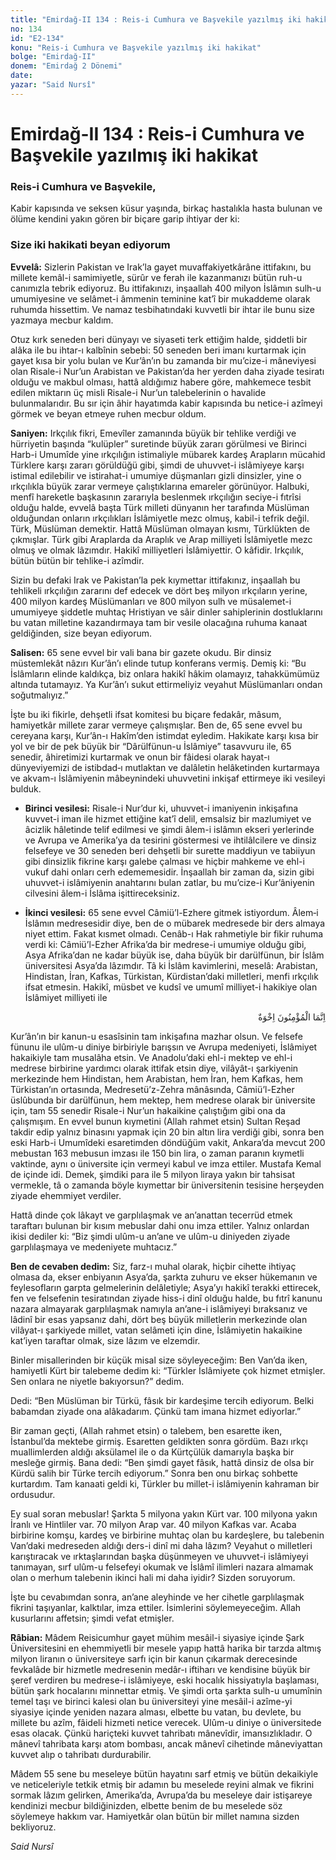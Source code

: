 ```yaml
---
title: "Emirdağ-II 134 : Reis-i Cumhura ve Başvekile yazılmış iki hakikat"
no: 134
id: "E2-134"
konu: "Reis-i Cumhura ve Başvekile yazılmış iki hakikat"
bolge: "Emirdağ-II"
donem: "Emirdağ 2 Dönemi"
date: 
yazar: "Said Nursî"
---
```


# Emirdağ-II 134 : Reis-i Cumhura ve Başvekile yazılmış iki hakikat

### Reis-i Cumhura ve Başvekile,

<p class="takdim">Kabir kapısında ve seksen küsur yaşında, birkaç hastalıkla hasta bulunan ve ölüme kendini yakın gören bir biçare garip ihtiyar der ki:</p>

### Size iki hakikati beyan ediyorum

**Evvelâ:** Sizlerin Pakistan ve Irak’la gayet muvaffakiyetkârâne ittifakını, bu millete kemâl-i samimiyetle, sürûr ve ferah ile kazanmanızı bütün ruh-u canımızla tebrik ediyoruz. Bu ittifakınızı, inşaallah 400 milyon İslâmın sulh-u umumiyesine ve selâmet-i âmmenin teminine kat’î bir mukaddeme olarak ruhumda hissettim. Ve namaz tesbihatındaki kuvvetli bir ihtar ile bunu size yazmaya mecbur kaldım.

Otuz kırk seneden beri dünyayı ve siyaseti terk ettiğim halde, şiddetli bir alâka ile bu ihtar-ı kalbînin sebebi: 50 seneden beri imanı kurtarmak için gayet kısa bir yolu bulan ve Kur’ân’ın bu zamanda bir mu’cize-i mâneviyesi olan Risale-i Nur’un Arabistan ve Pakistan’da her yerden daha ziyade tesiratı olduğu ve makbul olması, hattâ aldığımız habere göre, mahkemece tesbit edilen miktarın üç misli Risale-i Nur’un talebelerinin o havalide bulunmalarıdır. Bu sır için âhir hayatımda kabir kapısında bu netice-i azîmeyi görmek ve beyan etmeye ruhen mecbur oldum.

**Saniyen:** Irkçılık fikri, Emevîler zamanında büyük bir tehlike verdiği ve hürriyetin başında “kulüpler” suretinde büyük zararı görülmesi ve Birinci Harb-i Umumîde yine ırkçılığın istimaliyle mübarek kardeş Arapların mücahid Türklere karşı zararı görüldüğü gibi, şimdi de uhuvvet-i islâmiyeye karşı istimal edilebilir ve istirahat-i umumiye düşmanları gizli dinsizler, yine o ırkçılıkla büyük zarar vermeye çalıştıklarına emareler görünüyor. Halbuki, menfî hareketle başkasının zararıyla beslenmek ırkçılığın seciye-i fıtrîsi olduğu halde, evvelâ başta Türk milleti dünyanın her tarafında Müslüman olduğundan onların ırkçılıkları İslâmiyetle mezc olmuş, kabil-i tefrik değil. Türk, Müslüman demektir. Hattâ Müslüman olmayan kısmı, Türklükten de çıkmışlar. Türk gibi Araplarda da Araplık ve Arap milliyeti İslâmiyetle mezc olmuş ve olmak lâzımdır. Hakikî milliyetleri İslâmiyettir. O kâfidir. Irkçılık, bütün bütün bir tehlike-i azîmdir.

Sizin bu defaki Irak ve Pakistan’la pek kıymettar ittifakınız, inşaallah bu tehlikeli ırkçılığın zararını def edecek ve dört beş milyon ırkçıların yerine, 400 milyon kardeş Müslümanları ve 800 milyon sulh ve müsalemet-i umumiyeye şiddetle muhtaç Hristiyan ve sâir dinler sahiplerinin dostluklarını bu vatan milletine kazandırmaya tam bir vesile olacağına ruhuma kanaat geldiğinden, size beyan ediyorum.

**Salisen:** 65 sene evvel bir vali bana bir gazete okudu. Bir dinsiz müstemlekât nâzırı Kur’ân’ı elinde tutup konferans vermiş. Demiş ki: “Bu İslâmların elinde kaldıkça, biz onlara hakikî hâkim olamayız, tahakkümümüz altında tutamayız. Ya Kur’ân’ı sukut ettirmeliyiz veyahut Müslümanları ondan soğutmalıyız.”

İşte bu iki fikirle, dehşetli ifsat komitesi bu biçare fedakâr, mâsum, hamiyetkâr millete zarar vermeye çalışmışlar. Ben de, 65 sene evvel bu cereyana karşı, Kur’ân-ı Hakîm’den istimdat eyledim. Hakikate karşı kısa bir yol ve bir de pek büyük bir “Dârülfünun-u İslâmiye” tasavvuru ile, 65 senedir, âhiretimizi kurtarmak ve onun bir fâidesi olarak hayat-ı dünyeviyemizi de istibdad‑ı mutlaktan ve dalâletin helâketinden kurtarmaya ve akvam-ı İslâmiyenin mâbeynindeki uhuvvetini inkişaf ettirmeye iki vesileyi bulduk.

- **Birinci vesilesi:** Risale-i Nur’dur ki, uhuvvet-i imaniyenin inkişafına kuvvet-i iman ile hizmet ettiğine kat’î delil, emsalsiz bir mazlumiyet ve âcizlik hâletinde telif edilmesi ve şimdi âlem-i islâmın ekseri yerlerinde ve Avrupa ve Amerika’ya da tesirini göstermesi ve ihtilâlcilere ve dinsiz felsefeye ve 30 seneden beri dehşetli bir surette maddiyun ve tabiiyun gibi dinsizlik fikrine karşı galebe çalması ve hiçbir mahkeme ve ehl-i vukuf dahi onları cerh edememesidir. İnşaallah bir zaman da, sizin gibi uhuvvet-i islâmiyenin anahtarını bulan zatlar, bu mu’cize-i Kur’âniyenin cilvesini âlem-i İslâma işittireceksiniz.

- **İkinci vesilesi:** 65 sene evvel Câmiü’l-Ezhere gitmek istiyordum. Âlem‑i İslâmın medresesidir diye, ben de o mübarek medresede bir ders almaya niyet ettim. Fakat kısmet olmadı. Cenâb-ı Hak rahmetiyle bir fikir ruhuma verdi ki: Câmiü’l-Ezher Afrika’da bir medrese-i umumiye olduğu gibi, Asya Afrika’dan ne kadar büyük ise, daha büyük bir darülfünun, bir İslâm üniversitesi Asya’da lâzımdır. Tâ ki İslâm kavimlerini, meselâ: Arabistan, Hindistan, İran, Kafkas, Türkistan, Kürdistan’daki milletleri, menfi ırkçılık ifsat etmesin. Hakikî, müsbet ve kudsî ve umumî milliyet-i hakikiye olan İslâmiyet milliyeti ile

<p class="arabic" dir="rtl" title="Meal: “Mü'minler ancak kardeştirler.” [Hucurât Sûresi, 49:10]">اِنَّمَا الْمُؤْمِنُونَ اِخْوَةٌ</p>

Kur’ân’ın bir kanun-u esasîsinin tam inkişafına mazhar olsun. Ve felsefe fünunu ile ulûm-u diniye birbiriyle barışsın ve Avrupa medeniyeti, İslâmiyet hakaikiyle tam musalâha etsin. Ve Anadolu’daki ehl-i mektep ve ehl-i medrese birbirine yardımcı olarak ittifak etsin diye, vilâyât-ı şarkiyenin merkezinde hem Hindistan, hem Arabistan, hem İran, hem Kafkas, hem Türkistan’ın ortasında, Medresetü’z-Zehra mânâsında, Câmiü’l-Ezher üslûbunda bir darülfünun, hem mektep, hem medrese olarak bir üniversite için, tam 55 senedir Risale-i Nur’un hakaikine çalıştığım gibi ona da çalışmışım. En evvel bunun kıymetini (Allah rahmet etsin) Sultan Reşad takdir edip yalnız binasını yapmak için 20 bin altın lira verdiği gibi, sonra ben eski Harb-i Umumîdeki esaretimden döndüğüm vakit, Ankara’da mevcut 200 mebustan 163 mebusun imzası ile 150 bin lira, o zaman paranın kıymetli vaktinde, aynı o üniversite için vermeyi kabul ve imza ettiler. Mustafa Kemal de içinde idi. Demek, şimdiki para ile 5 milyon liraya yakın bir tahsisat vermekle, tâ o zamanda böyle kıymettar bir üniversitenin tesisine herşeyden ziyade ehemmiyet verdiler.

Hattâ dinde çok lâkayt ve garplılaşmak ve an’anattan tecerrüd etmek taraftarı bulunan bir kısım mebuslar dahi onu imza ettiler. Yalnız onlardan ikisi dediler ki: “Biz şimdi ulûm-u an’ane ve ulûm-u diniyeden ziyade garplılaşmaya ve medeniyete muhtacız.”

**Ben de cevaben dedim:** Siz, farz-ı muhal olarak, hiçbir cihette ihtiyaç olmasa da, ekser enbiyanın Asya’da, şarkta zuhuru ve ekser hükemanın ve feylesofların garpta gelmelerinin delâletiyle; Asya’yı hakikî terakki ettirecek, fen ve felsefenin tesiratından ziyade hiss-i dinî olduğu halde, bu fıtrî kanunu nazara almayarak garplılaşmak namıyla an’ane-i islâmiyeyi bıraksanız ve lâdinî bir esas yapsanız dahi, dört beş büyük milletlerin merkezinde olan vilâyat-ı şarkiyede millet, vatan selâmeti için dine, İslâmiyetin hakaikine kat’iyen taraftar olmak, size lâzım ve elzemdir.

Binler misallerinden bir küçük misal size söyleyeceğim: Ben Van’da iken, hamiyetli Kürt bir talebeme dedim ki: “Türkler İslâmiyete çok hizmet etmişler. Sen onlara ne niyetle bakıyorsun?” dedim.

Dedi: “Ben Müslüman bir Türkü, fâsık bir kardeşime tercih ediyorum. Belki babamdan ziyade ona alâkadarım. Çünkü tam imana hizmet ediyorlar.”

Bir zaman geçti, (Allah rahmet etsin) o talebem, ben esarette iken, İstanbul’da mektebe girmiş. Esaretten geldikten sonra gördüm. Bazı ırkçı muallimlerden aldığı aksülamel ile o da Kürtçülük damarıyla başka bir mesleğe girmiş. Bana dedi: “Ben şimdi gayet fâsık, hattâ dinsiz de olsa bir Kürdü salih bir Türke tercih ediyorum.” Sonra ben onu birkaç sohbette kurtardım. Tam kanaati geldi ki, Türkler bu millet-i islâmiyenin kahraman bir ordusudur.

Ey sual soran mebuslar! Şarkta 5 milyona yakın Kürt var. 100 milyona yakın İranlı ve Hintliler var. 70 milyon Arap var. 40 milyon Kafkas var. Acaba birbirine komşu, kardeş ve birbirine muhtaç olan bu kardeşlere, bu talebenin Van’daki medreseden aldığı ders-i dinî mi daha lâzım? Veyahut o milletleri karıştıracak ve ırktaşlarından başka düşünmeyen ve uhuvvet-i islâmiyeyi tanımayan, sırf ulûm-u felsefeyi okumak ve İslâmî ilimleri nazara almamak olan o merhum talebenin ikinci hali mi daha iyidir? Sizden soruyorum.

İşte bu cevabımdan sonra, an’ane aleyhinde ve her cihetle garplılaşmak fikrini taşıyanlar, kalktılar, imza ettiler. İsimlerini söylemeyeceğim. Allah kusurlarını affetsin; şimdi vefat etmişler.

**Râbian:** Mâdem Reisicumhur gayet mühim mesâil-i siyasiye içinde Şark Üniversitesini en ehemmiyetli bir mesele yapıp hattâ harika bir tarzda altmış milyon liranın o üniversiteye sarfı için bir kanun çıkarmak derecesinde fevkalâde bir hizmetle medresenin medâr-ı iftiharı ve kendisine büyük bir şeref verdiren bu medrese-i islâmiyeye, eski hocalık hissiyatıyla başlaması, bütün şark hocalarını minnettar etmiş. Ve şimdi orta şarkta sulh-u umumînin temel taşı ve birinci kalesi olan bu üniversiteyi yine mesâil-i azîme-yi siyasiye içinde yeniden nazara alması, elbette bu vatan, bu devlete, bu millete bu azîm, fâideli hizmeti netice verecek. Ulûm-u diniye o üniversitede esas olacak. Çünkü hariçteki kuvvet tahribatı mânevîdir, imansızlıkladır. O mânevî tahribata karşı atom bombası, ancak mânevî cihetinde mâneviyattan kuvvet alıp o tahribatı durdurabilir.

Mâdem 55 sene bu meseleye bütün hayatını sarf etmiş ve bütün dekaikiyle ve neticeleriyle tetkik etmiş bir adamın bu meselede reyini almak ve fikrini sormak lâzım gelirken, Amerika’da, Avrupa’da bu meseleye dair istişareye kendinizi mecbur bildiğinizden, elbette benim de bu meselede söz söylemeye hakkım var. Hamiyetkâr olan bütün bir millet namına sizden bekliyoruz.

*Said Nursî*
